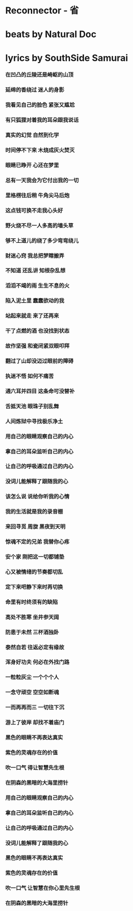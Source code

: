 # Reconnector - 省
# beats by Natural Doc
# lyrics by SouthSide Samurai

### 在凹凸的丘陵还是崎岖的山顶
### 延绵的香绕过 迷人的身影
### 我看见自己的脸色 紧张又尴尬
### 有只狐狸对着我的耳朵跟我说话
### 真实的幻觉 自然到化学
### 时间停不下来 木烧成灰火焚灭
### 眼睛已睁开 心还在梦里
### 总有一天我会为它付出我的一切
### 里格楞往后稍 牛角尖马后炮
### 这点钱可换不走我心头好
### 野火烧不尽一人多高的墙头草
### 够不上道儿的绕了多少弯弯绕儿
### 财迷心窍 我总把梦瞎搬弄
### 不知道 还乱讲 知根杂乱想
### 滔滔不竭的雨 生生不息的火
### 陷入泥土里 蠢蠢欲动的我
### 站起来就走 来了还再来
### 干了点燃的酒 也没找到状态
### 故作坚强 和瓷闭紧双眼叩拜
### 翻过了山却没迈过眼前的障碍
### 执迷不悟 如何不痛苦
### 通六耳并四目 这条命可没替补
### 舌抵天池 眼珠子别乱舞
### 人间炼狱中寻找极乐净土
### 用自己的眼睛观察自己的内心
### 拿自己的耳朵监听自己的内心
### 让自己的呼吸通过自己的内心
### 没词儿能解释了跟随我的心
### 该怎么说 说给你听我的心情
### 我的生活就是我的录音棚
### 来回寻觅 周旋 黑夜到天明
### 惊魂不定的兄弟 我替你心疼
### 安个家 刚把这一切都铺垫
### 心又被情绪的节奏都切乱
### 定下来吧静下来时再切换
### 命里有时终须有的缺陷
### 高处不胜寒 坐井参天阔
### 防患于未然 三杯酒独卧
### 泰然自若 往返必定有缘故
### 浑身好功夫 何必在外找门路
### 一粒粒灰尘 一个个个人
### 一念守顽空 空空如断魂
### 一而再再而三 一切往下沉
### 游上了彼岸 却找不着庙门
### 黑色的眼睛不再表达真实
### 紫色的灵魂存在的价值
### 吹一口气 得让智慧先生根
### 在阴森的黑暗的大海里捞针
### 用自己的眼睛观察自己的内心
### 拿自己的耳朵监听自己的内心
### 让自己的呼吸通过自己的内心
### 没词儿能解释了跟随我的心
### 黑色的眼睛不再表达真实
### 紫色的灵魂存在的价值
### 吹一口气 让智慧在你心里先生根
### 在阴森的黑暗的大海里捞针
